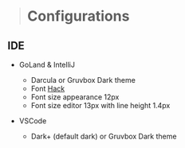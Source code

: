 > # **Configurations**

## IDE

* GoLand & IntelliJ
   * Darcula or Gruvbox Dark theme
   * Font [Hack](https://www.wfonts.com/font/hack)
   * Font size appearance 12px
   * Font size editor 13px with line height 1.4px

* VSCode
   * Dark+ (default dark) or Gruvbox Dark theme